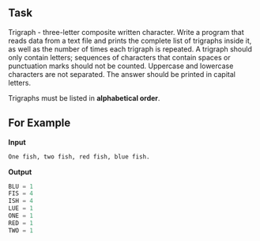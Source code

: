 ## Task

Trigraph - three-letter composite written character.
Write a program that reads data from a text file and prints the complete list of trigraphs inside it, as well as the number of times each trigraph is repeated. A trigraph should only contain letters; sequences of characters that contain spaces or punctuation marks should not be counted. Uppercase and lowercase characters are not separated. The answer should be printed in capital letters.


Trigraphs must be listed in **alphabetical order**.

## For Example
**Input**

```bash
One fish, two fish, red fish, blue fish.
```

**Output**

```java
BLU = 1
FIS = 4
ISH = 4
LUE = 1
ONE = 1
RED = 1
TWO = 1
```
